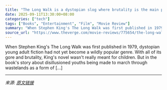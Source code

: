 ```yaml
---
title: "The Long Walk is a dystopian slog where brutality is the main point"
date: 2025-09-11T13:30:00+08:00
categories: ["tech"]
tags: ["Books", "Entertainment", "Film", "Movie Review"]
summary: "When Stephen King's The Long Walk was first published in 1979, dystopian young adult fiction had not yet become a wildly popular genre. With all of its gore and brutality, King's novel wasn't really m"
source_url: "https://www.theverge.com/movie-reviews/775654/the-long-walk-review"
---
```


When Stephen King's The Long Walk was first published in 1979, dystopian young adult fiction had not yet become a wildly popular genre. With all of its gore and brutality, King's novel wasn't really meant for children. But in the book's story about disillusioned youths being made to march through wastelands as a form of [&#8230;]

---

*来源: [原文链接](https://www.theverge.com/movie-reviews/775654/the-long-walk-review)*
